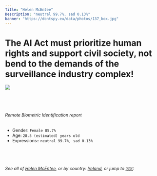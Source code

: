 ```yaml
---
Title: "Helen McEntee"
Description: "neutral 99.7%, sad 0.13%"
banner: "https://dontspy.eu/data/photos/137_box.jpg"
---
```


# The AI Act must prioritize human rights and support civil society, not bend to the demands of the surveillance industry complex!

<link rel="stylesheet" type="text/css" href="/css/blog.css" />

<div class="is-fake" hidden>

_This image is **clearly fake**_, yet we [continue to collect them because the AI Act negotiations](/blog/why-deepfake/) are heading in a direction that will only make people's lives more complicated. For a more in-depth explanation, read: [Double threat: why losing the battle against Face Biometrics would fuel the proliferation of deepfakes](/blog/the-dual-threat-how-losing-the-biometric-battle-fuels-deepfake-proliferation/).


</div>

<!-- <img src="https://dontspy.eu/data/photos/54_box.jpg" /> -->
<img src="https://dontspy.eu/data/photos/137_box.jpg" />

## <br>

###### Remote Biometric Identification report

* <span class="label">Gender:</span> `Female 85.7%`
* <span class="label">Age:</span> `28.5 (estimated) years old`
* <span class="label">Expressions::</span> `neutral 99.7%, sad 0.13%`

## <br>

###### See all of [Helen McEntee](/policymaker#Helen%20McEntee), or by country: [Ireland](/country#Ireland), or jump to [🇸🇰](/x/230).

## <br>
